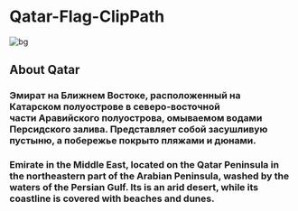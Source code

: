 # Qatar-Flag-ClipPath

![bg](https://user-images.githubusercontent.com/56477695/165142605-42b74c0a-a551-4605-be9a-f5e40327d74f.jpg)

## About Qatar

### Эмират на Ближнем Востоке, расположенный на Катарском полуострове в северо-восточной части Аравийского полуострова, омываемом водами Персидского залива. Представляет собой засушливую пустыню, а побережье покрыто пляжами и дюнами. 

### Emirate in the Middle East, located on the Qatar Peninsula in the northeastern part of the Arabian Peninsula, washed by the waters of the Persian Gulf. Its is an arid desert, while its coastline is covered with beaches and dunes.
